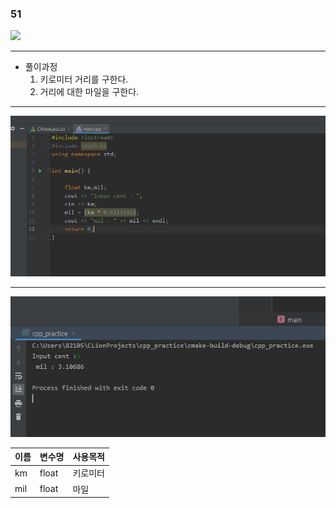 ### 51

<img src="./51.PNG">

***

- 풀이과정
  1. 키로미터 거리를 구한다.
  2. 거리에 대한 마일을 구한다.

***

<img src="./51소스.PNG">



***

<img src="./51답.PNG">

| 이름 | 변수명 | 사용목적 |
| ---- | ------ | -------- |
| km   | float  | 키로미터 |
| mil  | float  | 마일     |


